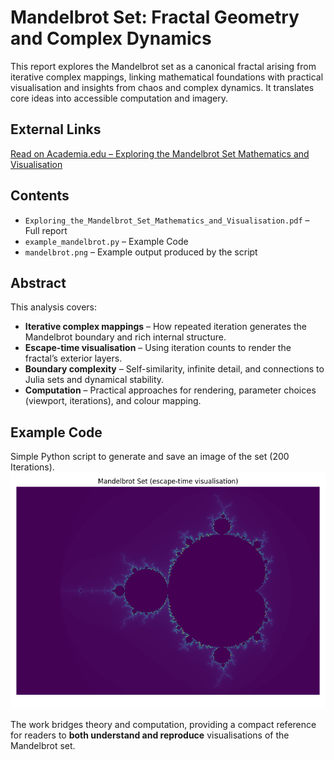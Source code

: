 # Mandelbrot Set: Fractal Geometry and Complex Dynamics

This report explores the Mandelbrot set as a canonical fractal arising from iterative complex mappings, linking mathematical foundations with practical visualisation and insights from chaos and complex dynamics. It translates core ideas into accessible computation and imagery.

## External Links
[Read on Academia.edu – Exploring the Mandelbrot Set Mathematics and Visualisation](https://www.academia.edu/143427737/Exploring_the_Mandelbrot_Set_Mathematics_and_Visualisation?source=swp_share)

## Contents
- `Exploring_the_Mandelbrot_Set_Mathematics_and_Visualisation.pdf` – Full report  
- `example_mandelbrot.py` – Example Code
- `mandelbrot.png` – Example output produced by the script

## Abstract
This analysis covers:
- **Iterative complex mappings** – How repeated iteration generates the Mandelbrot boundary and rich internal structure.  
- **Escape-time visualisation** – Using iteration counts to render the fractal’s exterior layers.  
- **Boundary complexity** – Self-similarity, infinite detail, and connections to Julia sets and dynamical stability.  
- **Computation** – Practical approaches for rendering, parameter choices (viewport, iterations), and colour mapping.

## Example Code
Simple Python script to generate and save an image of the set (200 Iterations).
![Example Code Output](mandelbrot.png)

The work bridges theory and computation, providing a compact reference for readers to **both understand and reproduce** visualisations of the Mandelbrot set.


